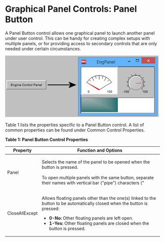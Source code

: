 # Graphical Panel Controls: Panel Button

A Panel Button control allows one graphical panel to launch another panel under user control. This can be handy for creating complex setups with multiple panels, or for providing access to secondary controls that are only needed under certain circumstances.

![Figure 1: An example of a Panel Button control being used to open a floating panel.](../../../../.gitbook/assets/gpctrlPanelButton.png)

Table 1 lists the properties specific to a Panel Button control.  A list of common properties can be found under Common Control Properties.

**Table 1: Panel Button Control Properties**

| Property       | Function and Options                                                                                                                                                                                                                                                                                      |
| -------------- | --------------------------------------------------------------------------------------------------------------------------------------------------------------------------------------------------------------------------------------------------------------------------------------------------------- |
| Panel          | <p>Selects the name of the panel to be opened when the button is pressed.<br><br>To open multiple panels with the same button, separate their names with vertical bar ("pipe") characters ("|"). For example, to open Panel 1 and Panel 2, you would enter "Panel 1|Panel 2" here.</p>                    |
| CloseAllExcept | <p>Allows floating panels other than the one(s) linked to the button to be automatically closed when the button is pressed:</p><ul><li><strong>0-No:</strong> Other floating panels are left open.</li><li><strong>1-Yes:</strong> Other floating panels are closed when the button is pressed.</li></ul> |

